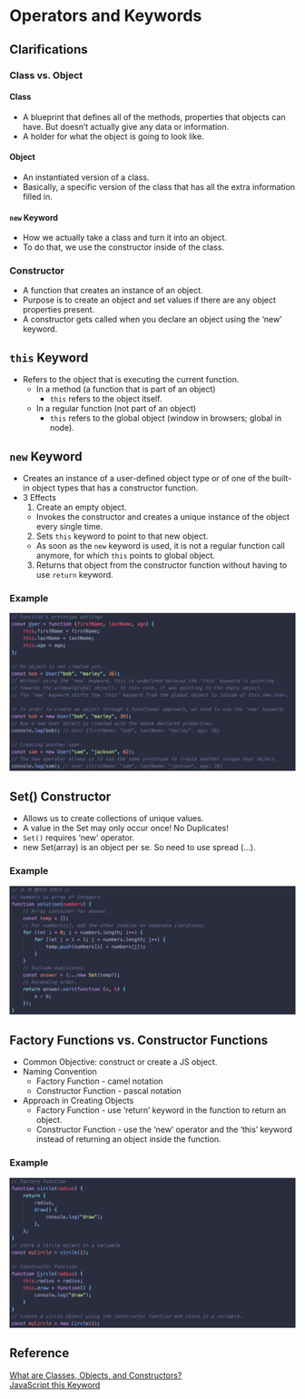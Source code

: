 # Operators and Keywords

## Clarifications

### Class vs. Object

#### Class
- A blueprint that defines all of the methods, properties that objects can have. But doesn’t actually give any data or information.
- A holder for what the object is going to look like.

#### Object
- An instantiated version of a class.
- Basically, a specific version of the class that has all the extra information filled in.

#### `new` Keyword
- How we actually take a class and turn it into an object.
- To do that, we use the constructor inside of the class.

### Constructor
- A function that creates an instance of an object.
- Purpose is to create an object and set values if there are any object properties present.
- A constructor gets called when you declare an object using the ‘new’ keyword.

## `this` Keyword
- Refers to the object that is executing the current function.
  - In a method (a function that is part of an object)
    - `this` refers to the object itself.
  - In a regular function (not part of an object)
    - `this` refers to the global object (window in browsers; global in node).

## `new` Keyword
- Creates an instance of a user-defined object type or of one of the built-in object types that has a constructor function.
- 3 Effects
  1. Create an empty object.
    - Invokes the constructor and creates a unique instance of the object every single time.
  2. Sets `this` keyword to point to that new object.
    - As soon as the `new` keyword is used, it is not a regular function call anymore, for which `this` points to global object.
  3. Returns that object from the constructor function without having to use `return` keyword.

### Example
![newKeyword](refImg/newKeyword.png)

## Set() Constructor
- Allows us to create collections of unique values. 
- A value in the Set may only occur once! No Duplicates!
- `Set()` requires ‘new’ operator.
- new Set(array) is an object per se. So need to use spread (…).

### Example
![setConstructor](refImg/setConstructor.png)

## Factory Functions vs. Constructor Functions
- Common Objective: construct or create a JS object.
- Naming Convention
  - Factory Function - camel notation
  - Constructor Function - pascal notation
- Approach in Creating Objects
  - Factory Function - use ‘return’ keyword in the function to return an object.
  - Constructor Function - use the ‘new’ operator and the ‘this’ keyword instead of returning an object inside the function. 

### Example
![factoryAndConstructorFunctions](refImg/factoryAndConstructorFunctions.png)

## Reference
[What are Classes, Objects, and Constructors?](https://www.youtube.com/watch?v=5AWRivBk0Gw&ab_channel=WebDevSimplified)  
[JavaScript this Keyword](https://www.youtube.com/watch?v=gvicrj31JOM)
